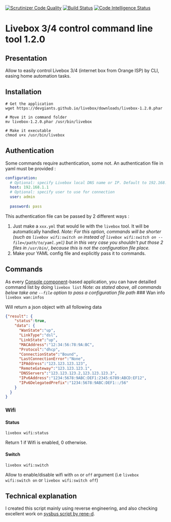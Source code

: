 [![Scrutinizer Code Quality](https://scrutinizer-ci.com/g/devgiants/livebox/badges/quality-score.png?b=master)](https://scrutinizer-ci.com/g/devgiants/livebox/?branch=master)
[![Build Status](https://scrutinizer-ci.com/g/devgiants/livebox/badges/build.png?b=master)](https://scrutinizer-ci.com/g/devgiants/livebox/build-status/master)
[![Code Intelligence Status](https://scrutinizer-ci.com/g/devgiants/livebox/badges/code-intelligence.svg?b=master)](https://scrutinizer-ci.com/code-intelligence)
# Livebox 3/4 control command line tool 1.2.0
## Presentation
Allow to easily control Livebox 3/4 (internet box from Orange ISP) by CLI, easing home automation tasks.

## Installation
```
# Get the application
wget https://devgiants.github.io/livebox/downloads/livebox-1.2.0.phar

# Move it in command folder
mv livebox-1.2.0.phar /usr/bin/livebox

# Make it executable
chmod u+x /usr/bin/livebox
```
## Authentication
Some commands require authentication, some not. An authentication file in yaml must be provided :
```yml
configuration:
  # Optional: specify Livebox local DNS name or IP. Default to 192.168.1.1 
  host: 192.168.1.1 
  # Optional: specify user to use for connection 
  user: admin
  
  password: pass
```

This authentication file can be passed by 2 different ways :
1) Just make a `xxx.yml` that would lie with the `livebox` tool. It will be automatically handled. _Note: For this option, commands will be shorter (such as `livebox wifi:switch on` instead of `livebox wifi:switch on --file=/path/to/yaml.yml`) but in this very case you shouldn't put those 2 files in `/usr/bin/`, because this is not the configuration file place._
2) Make your YAML config file and explicitly pass it to commands.  

## Commands
As every [Console component](https://symfony.com/doc/current/components/console.html)-based application, you can have detailled command list by doing `livebox list`
_Note: as stated above, all commands below take one `--file` option to pass a configuration file path_ 
### Wan info
`livebox wan:infos`

Will return a json object with all following data

```json
{"result": {
    "status":true,
    "data": {
      "WanState":"up",
      "LinkType":"dsl",
      "LinkState":"up",
      "MACAddress":"12:34:56:78:9A:BC",
      "Protocol":"dhcp",
      "ConnectionState":"Bound",
      "LastConnectionError":"None",
      "IPAddress":"123.123.123.123",
      "RemoteGateway":"123.123.123.1",
      "DNSServers":"123.123.123.2,123.123.123.3",
      "IPv6Address":"1234:5678:9ABC:DEF1:2345:6789:ABCD:EF12",
      "IPv6DelegatedPrefix":"1234:5678:9ABC:DEF1::/56"
    }
  }
}
```

### Wifi
#### Status
`livebox wifi:status`

Return 1 if Wifi is enabled, 0 otherwise.

#### Switch
`livebox wifi:switch`

Allow to enable/disable wifi with `on` or `off` argument (i.e `livebox wifi:switch on` or `livebox wifi:switch off`)

## Technical explanation
I created this script mainly using reverse engineering, and also checking excellent work on [sysbus script by rene-d](https://github.com/rene-d/sysbus).